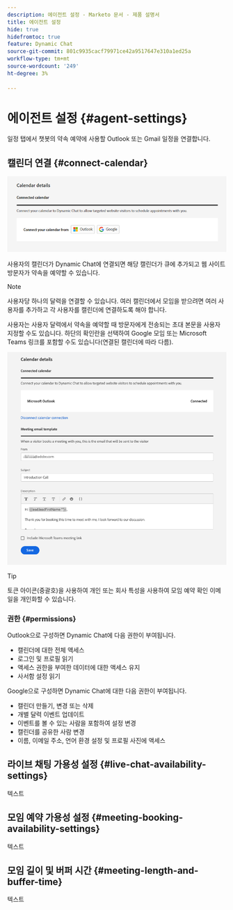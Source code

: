 ```yaml
---
description: 에이전트 설정 - Marketo 문서 - 제품 설명서
title: 에이전트 설정
hide: true
hidefromtoc: true
feature: Dynamic Chat
source-git-commit: 801c9935cacf79971ce42a9517647e310a1ed25a
workflow-type: tm+mt
source-wordcount: '249'
ht-degree: 3%

---
```


# 에이전트 설정 {#agent-settings}

일정 탭에서 챗봇의 약속 예약에 사용할 Outlook 또는 Gmail 일정을 연결합니다.

## 캘린더 연결 {#connect-calendar}

![](assets/agent-settings-1.png)

사용자의 캘린더가 Dynamic Chat에 연결되면 해당 캘린더가 큐에 추가되고 웹 사이트 방문자가 약속을 예약할 수 있습니다.

>[!NOTE]
>
>사용자당 하나의 달력을 연결할 수 있습니다. 여러 캘린더에서 모임을 받으려면 여러 사용자를 추가하고 각 사용자를 캘린더에 연결하도록 해야 합니다.

사용자는 사용자 달력에서 약속을 예약할 때 방문자에게 전송되는 초대 본문을 사용자 지정할 수도 있습니다. 하단의 확인란을 선택하여 Google 모임 또는 Microsoft Teams 링크를 포함할 수도 있습니다(연결된 캘린더에 따라 다름).

![](assets/agent-settings-2.png)

>[!TIP]
>
>토큰 아이콘(중괄호)을 사용하여 개인 또는 회사 특성을 사용하여 모임 예약 확인 이메일을 개인화할 수 있습니다.

### 권한 {#permissions}

Outlook으로 구성하면 Dynamic Chat에 다음 권한이 부여됩니다.

* 캘린더에 대한 전체 액세스
* 로그인 및 프로필 읽기
* 액세스 권한을 부여한 데이터에 대한 액세스 유지
* 사서함 설정 읽기

Google으로 구성하면 Dynamic Chat에 대한 다음 권한이 부여됩니다.

* 캘린더 만들기, 변경 또는 삭제
* 개별 달력 이벤트 업데이트
* 이벤트를 볼 수 있는 사람을 포함하여 설정 변경
* 캘린더를 공유한 사람 변경
* 이름, 이메일 주소, 언어 환경 설정 및 프로필 사진에 액세스

## 라이브 채팅 가용성 설정 {#live-chat-availability-settings}

텍스트

## 모임 예약 가용성 설정 {#meeting-booking-availability-settings}

텍스트

## 모임 길이 및 버퍼 시간 {#meeting-length-and-buffer-time}

텍스트
